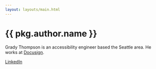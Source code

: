 ```yaml
---
layout: layouts/main.html
---
```

# {{ pkg.author.name }}

Grady Thompson is an accessibility engineer based the Seattle area. He works at [Docusign](https://www.docusign.com).

[LinkedIn](https://www.linkedin.com/in/gradythompson/)

